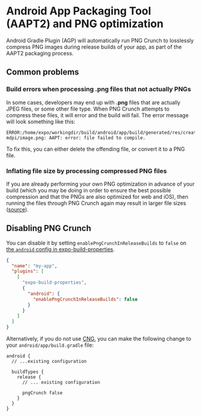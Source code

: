 # Android App Packaging Tool (AAPT2) and PNG optimization

Android Gradle Plugin (AGP) will automatically run PNG Crunch to losslessly compress PNG images during release builds of your app, as part of the AAPT2 packaging process.

## Common problems

### Build errors when processing .png files that not actually PNGs

In some cases, developers may end up with **.png** files that are actually JPEG files, or some other file type. When PNG Crunch attempts to compress these files, it will error and the build will fail. The error message will look something like this:

```
ERROR:/home/expo/workingdir/build/android/app/build/generated/res/createBundleReleaseJsAndAssets/drawable-mdpi/image.png: AAPT: error: file failed to compile.
```

To fix this, you can either delete the offending file, or convert it to a PNG file.

### Inflating file size by processing compressed PNG files

If you are already performing your own PNG optimization in advance of your build (which you may be doing in order to ensure the best possible compression and that the PNGs are also optimized for web and iOS), then running the files through PNG Crunch again may result in larger file sizes ([source](https://developer.android.com/topic/performance/reduce-apk-size#groovy)).

## Disabling PNG Crunch

You can disable it by setting `enablePngCrunchInReleaseBuilds` to `false` on [the `android` config in expo-build-properties](https://docs.expo.dev/versions/latest/sdk/build-properties/#pluginconfigtypeandroid).

```json
{
  "name": "my-app",
  "plugins": [
    [
      "expo-build-properties",
      {
        "android": {
          "enablePngCrunchInReleaseBuilds": false
        }
      }
    ]
  ]
}
```

Alternatively, if you do not use [CNG](https://docs.expo.dev/workflow/continuous-native-generation/), you can make the following change to your `android/app/build.gradle` file:

```
android {
  // ...existing configuration

  buildTypes {
    release {
      // ... existing configuration

      pngCrunch false
    }
  }
}
```
